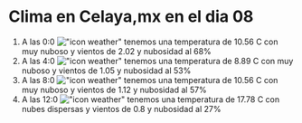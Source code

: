 # Clima en Celaya,mx en el dia 08

1. A las 0:0 !["icon weather"](http://openweathermap.org/img/w/04n.png) tenemos una temperatura de 10.56 C con muy nuboso y  vientos de 2.02 y nubosidad al 68%
1. A las 4:0 !["icon weather"](http://openweathermap.org/img/w/04n.png) tenemos una temperatura de 8.89 C con muy nuboso y  vientos de 1.05 y nubosidad al 53%
1. A las 8:0 !["icon weather"](http://openweathermap.org/img/w/04d.png) tenemos una temperatura de 10.56 C con muy nuboso y  vientos de 1.12 y nubosidad al 57%
1. A las 12:0 !["icon weather"](http://openweathermap.org/img/w/03d.png) tenemos una temperatura de 17.78 C con nubes dispersas y  vientos de 0.8 y nubosidad al 27%
